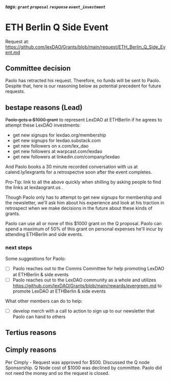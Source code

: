 ##### tags: `grant` `proposal` `response` `event_investment`

# ETH Berlin Q Side Event

Request at: https://github.com/lexDAO/Grants/blob/main/request/ETH_Berlin_Q_Side_Event.md

## Committee decision

Paolo has retracted his request. Therefore, no funds will be sent to Paolo. Despite that, here is our reasoning below as potential precedent for future requests.

## bestape reasons (Lead)

~~Paolo gets a $1000 grant~~ to represent LexDAO at ETHBerlin if he agrees to attempt these LexDAO investments:

* get new signups for lexdao.org/membership
* get new signups for lexdao.substack.com
* get new followers on x.com/lex_dao
* get new followers at warpcast.com/lexdao
* get new followers at linkedin.com/company/lexdao

And Paolo books a 30 minute recorded conversation with us at calend.ly/lexgrants for a retrospectve soon after the event completes. 

Pro-Tip: link to all the above quickly when shilling by asking people to find the links at lexdaogrant.us .  

Though Paolo only has to attempt to get new signups for membership and the newsletter, we'll ask him about his experience and look at his traction in retrospect when we make decisions in the future about these kinds of grants.

Paolo can use all or none of this $1000 grant on the Q proposal. Paolo can spend a maximum of 50% of this grant on personal expenses he'll incur by attending ETHBerlin and side events.

### next steps

Some suggestions for Paolo:

- [ ] Paolo reaches out to the Comms Committee for help promoting LexDAO at ETHBerlin & side events
- [ ] Paolo reaches out to the LexDAO community as a whole and utilizes https://github.com/lexDAO/Grants/blob/main/rewards/evergreen.md to promote LexDAO at ETHBerlin & side events

What other members can do to help:

- [ ] develop merch with a call to action to sign up to our newsletter that Paolo can hand to others

## Tertius reasons

## Cimply reasons
Per Cimply - Request was approved for $500.  Discussed the Q node Sponsorship.  Q Node cost of $1000 was declined by committee.  Paolo did not need the money and so the request is closed.


